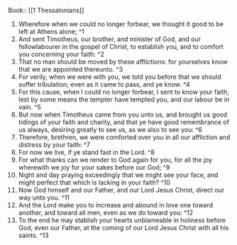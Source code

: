 Book:: [[1 Thessalonians]]
 1. Wherefore when we could no longer forbear, we thought it good to be left at Athens alone; ^1
 2. And sent Timotheus, our brother, and minister of God, and our fellowlabourer in the gospel of Christ, to establish you, and to comfort you concerning your faith: ^2
 3. That no man should be moved by these afflictions: for yourselves know that we are appointed thereunto. ^3
 4. For verily, when we were with you, we told you before that we should suffer tribulation; even as it came to pass, and ye know. ^4
 5. For this cause, when I could no longer forbear, I sent to know your faith, lest by some means the tempter have tempted you, and our labour be in vain. ^5
 6. But now when Timotheus came from you unto us, and brought us good tidings of your faith and charity, and that ye have good remembrance of us always, desiring greatly to see us, as we also to see you: ^6
 7. Therefore, brethren, we were comforted over you in all our affliction and distress by your faith: ^7
 8. For now we live, if ye stand fast in the Lord. ^8
 9. For what thanks can we render to God again for you, for all the joy wherewith we joy for your sakes before our God; ^9
 10. Night and day praying exceedingly that we might see your face, and might perfect that which is lacking in your faith? ^10
 11. Now God himself and our Father, and our Lord Jesus Christ, direct our way unto you. ^11
 12. And the Lord make you to increase and abound in love one toward another, and toward all men, even as we do toward you: ^12
 13. To the end he may stablish your hearts unblameable in holiness before God, even our Father, at the coming of our Lord Jesus Christ with all his saints. ^13
